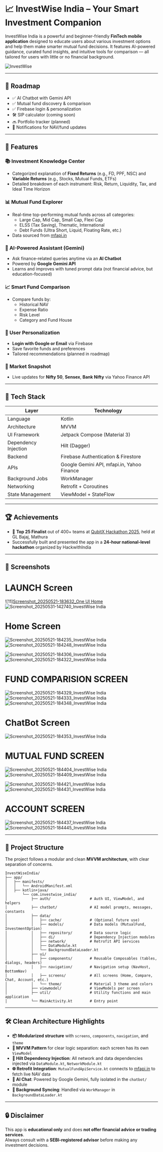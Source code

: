 # 📈 InvestWise India – Your Smart Investment Companion

InvestWise India is a powerful and beginner-friendly **FinTech mobile application** designed to educate users about various investment options and help them make smarter mutual fund decisions. It features AI-powered guidance, curated fund insights, and intuitive tools for comparison — all tailored for users with little or no financial background.

![InvestWise](https://github.com/user-attachments/assets/48f53d2b-6821-4ac1-8ea8-d3b4f100ef96)<br>


---

## 🧩 Roadmap

- ✅ AI Chatbot with Gemini API
- ✅ Mutual fund discovery & comparison
- ✅ Firebase login & personalization
- 🛠 SIP calculator (coming soon)
- 🔜 Portfolio tracker (planned)
- 🔔 Notifications for NAV/fund updates
  
---

## 🚀 Features

### 📚 Investment Knowledge Center
- Categorized explanation of **Fixed Returns** (e.g., FD, PPF, NSC) and **Variable Returns** (e.g., Stocks, Mutual Funds, ETFs)
- Detailed breakdown of each instrument: Risk, Return, Liquidity, Tax, and Ideal Time Horizon

### 📊 Mutual Fund Explorer
- Real-time top-performing mutual funds across all categories:
  - Large Cap, Mid Cap, Small Cap, Flexi Cap
  - ELSS (Tax Saving), Thematic, International
  - Debt Funds (Ultra Short, Liquid, Floating Rate, etc.)
- Data sourced from [mfapi.in](https://mfapi.in)

### 🧠 AI-Powered Assistant (Gemini)
- Ask finance-related queries anytime via an **AI Chatbot**
- Powered by **Google Gemini API**
- Learns and improves with tuned prompt data (not financial advice, but education-focused)

### 📈 Smart Fund Comparison
- Compare funds by:
  - Historical NAV
  - Expense Ratio
  - Risk Level
  - Category and Fund House

### 🔐 User Personalization
- **Login with Google or Email** via Firebase
- Save favorite funds and preferences
- Tailored recommendations (planned in roadmap)

### 📡 Market Snapshot
- Live updates for **Nifty 50**, **Sensex**, **Bank Nifty** via Yahoo Finance API

---

## 📱 Tech Stack

| Layer | Technology |
|-------|------------|
| Language | Kotlin |
| Architecture | MVVM |
| UI Framework | Jetpack Compose (Material 3) |
| Dependency Injection | Hilt (Dagger) |
| Backend | Firebase Authentication & Firestore |
| APIs | Google Gemini API, mfapi.in, Yahoo Finance |
| Background Jobs | WorkManager |
| Networking | Retrofit + Coroutines |
| State Management | ViewModel + StateFlow |

---

## 🏆 Achievements

- 🥇 **Top 25 Finalist** out of 400+ teams at [QubitX Hackathon 2025](#), held at GL Bajaj, Mathura
- Successfully built and presented the app in a **24-hour national-level hackathon** organized by HackwithIndia

---

## 📸 Screenshots
# LAUNCH Screen
![11][Screenshot_20250521-183632_One UI Home](https://github.com/user-attachments/assets/363b4f88-92cb-43a5-9654-c9b962386f3a) &nbsp; &nbsp; &nbsp;&nbsp; &nbsp; &nbsp;&nbsp; &nbsp; &nbsp; ![Screenshot_20250531-142740_InvestWise India](https://github.com/user-attachments/assets/8c394fd8-eee8-49f4-8c43-6f30196f646f) <br>

# Home Screen
![Screenshot_20250521-184235_InvestWise India](https://github.com/user-attachments/assets/d3b59a5c-a53c-452c-9117-12b578036ea0) &nbsp; &nbsp; &nbsp;&nbsp; &nbsp; &nbsp;&nbsp; &nbsp; &nbsp; ![Screenshot_20250521-184248_InvestWise India](https://github.com/user-attachments/assets/35474970-6993-4ca8-adac-bdc080dfc280) <br>

![Screenshot_20250521-184306_InvestWise India](https://github.com/user-attachments/assets/b89736be-58bc-400a-8a6b-037fe1571061) &nbsp; &nbsp; &nbsp;&nbsp; &nbsp; &nbsp;&nbsp; &nbsp; &nbsp; ![Screenshot_20250521-184322_InvestWise India](https://github.com/user-attachments/assets/24ad03e8-a10e-4039-be75-198b5d132e50) <br>

# FUND COMPARISION SCREEN
![Screenshot_20250521-184329_InvestWise India](https://github.com/user-attachments/assets/d91c50b5-23d4-4a04-a6db-3c095ed814f4) &nbsp; &nbsp; &nbsp;&nbsp; &nbsp; &nbsp;&nbsp; &nbsp; &nbsp; ![Screenshot_20250521-184333_InvestWise India](https://github.com/user-attachments/assets/d2f78092-8a50-499a-89ba-33b418b3b4af) &nbsp; &nbsp; &nbsp;&nbsp; &nbsp; &nbsp;&nbsp; &nbsp; &nbsp; ![Screenshot_20250521-184348_InvestWise India](https://github.com/user-attachments/assets/df75380d-114a-4b4a-8c6e-855e73bc014c) <br>

# ChatBot Screen
![Screenshot_20250521-184353_InvestWise India](https://github.com/user-attachments/assets/6952037f-9999-40a1-b911-41f47581bdea)<br>

# MUTUAL FUND SCREEN
![Screenshot_20250521-184404_InvestWise India](https://github.com/user-attachments/assets/e6202440-dad2-4d6b-ab47-a5b9e043355b) &nbsp; &nbsp; &nbsp;&nbsp; &nbsp; &nbsp;&nbsp; &nbsp; &nbsp; ![Screenshot_20250521-184409_InvestWise India](https://github.com/user-attachments/assets/89287606-c67c-4e50-bb46-4afaf8806c7b) <br>

![Screenshot_20250521-184421_InvestWise India](https://github.com/user-attachments/assets/bbc90a84-ed4e-48c0-88e1-f627ea65efe5) &nbsp; &nbsp; &nbsp;&nbsp; &nbsp; &nbsp;&nbsp; &nbsp; &nbsp; ![Screenshot_20250521-184431_InvestWise India](https://github.com/user-attachments/assets/56a942f6-0e66-4698-a346-50484c3fddb6) <br>

# ACCOUNT SCREEN
![Screenshot_20250521-184437_InvestWise India](https://github.com/user-attachments/assets/d711e68c-f490-432d-b90b-872130413d31) &nbsp; &nbsp; &nbsp;&nbsp; &nbsp; &nbsp;&nbsp; &nbsp; &nbsp; ![Screenshot_20250521-184445_InvestWise India](https://github.com/user-attachments/assets/42bbc1b7-de27-4836-9653-9bb39972ce15) <br>


---

## 📁 Project Structure

The project follows a modular and clean **MVVM architecture**, with clear separation of concerns.

```
InvestWiseIndia/
├── app/
│   ├── manifests/
│   │   └── AndroidManifest.xml
│   ├── kotlin+java/
│       └── com.investwise_india/
│           ├── auth/                  # Auth UI, ViewModel, and helpers
│           ├── chatbot/               # AI model prompts, messages, constants
│           ├── data/
│           │   ├── cache/             # (Optional future use)
│           │   ├── models/            # Data models (MutualFund, InvestmentOption)
│           │   ├── repository/        # Data source logic
│           │   ├── di/                # Dependency Injection modules
│           │   ├── network/           # Retrofit API services
│           │   ├── DataModule.kt
│           │   └── BackgroundDataLoader.kt
│           ├── ui/
│           │   ├── components/        # Reusable Composables (tables, dialogs, headers)
│           │   ├── navigation/        # Navigation setup (NavHost, BottomNav)
│           │   ├── screens/           # All screens (Home, Compare, Chat, Account, etc.)
│           │   └── theme/             # Material 3 theme and colors
│           ├── viewmodel/             # ViewModels per screen
│           ├── util/                  # Utility functions and main application
│           └── MainActivity.kt        # Entry point
```

---

## 🛠 Clean Architecture Highlights

- **📦 Modularized structure** with `screens`, `components`, `navigation`, and `theme`
- **🧠 MVVM Pattern** for clear logic separation: each screen has its own `ViewModel`
- **🔌 Hilt Dependency Injection**: All network and data dependencies injected via `DataModule.kt`, `NetworkModule.kt`
- **🌐 Retrofit Integration**: `MutualFundApiService.kt` connects to [mfapi.in](https://mfapi.in) to fetch live NAV data
- **🤖 AI Chat**: Powered by Google Gemini, fully isolated in the `chatbot/` module
- **🔄 Background Syncing**: Handled via `WorkManager` in `BackgroundDataLoader.kt`

---


## 🔒 Disclaimer

This app is **educational only** and does **not offer financial advice or trading services**.  
Always consult with a **SEBI-registered advisor** before making any investment decisions.

